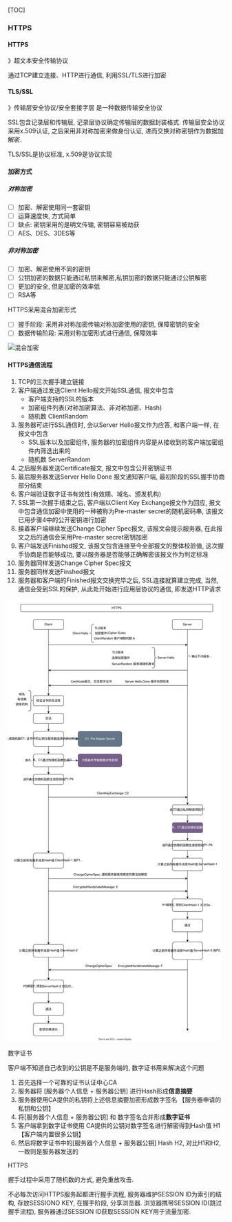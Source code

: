 [TOC]

### HTTPS

#### HTTPS

》超文本安全传输协议

通过TCP建立连接、HTTP进行通信, 利用SSL/TLS进行加密

#### TLS/SSL

》传输层安全协议/安全套接字层 是一种数据传输安全协议

SSL包含记录层和传输层, 记录层协议确定传输层的数据封装格式. 传输层安全协议采用x.509认证, 之后采用非对称加密来做身份认证, 进而交换对称密钥作为数据加解密. 

TLS/SSL是协议标准, x.509是协议实现

#### 加密方式

##### 对称加密

- [ ] 加密、解密使用同一套密钥
- [ ] 运算速度快, 方式简单 
- [ ] 缺点: 密钥采用的是明文传输, 密钥容易被劫获
- [ ] AES、DES、3DES等

##### 非对称加密

- [ ] 加密、解密使用不同的密钥
- [ ] 公钥加密的数据只能通过私钥来解密,私钥加密的数据只能通过公钥解密
- [ ] 更加的安全, 但是加密的效率低
- [ ] RSA等

HTTPS采用混合加密形式

- [ ] 握手阶段: 采用非对称加密传输对称加密使用的密钥, 保障密钥的安全
- [ ] 数据传输阶段: 采用对称加密形式进行通信, 保障效率

![混合加密](/Users/admin/Documents/otherSpace/Onism/12-面试/00-计算机基础/images/混合加密.svg)

#### HTTPS通信流程

1.  TCP的三次握手建立链接
2.  客户端通过发送Client Hello报文开始SSL通信, 报文中包含
    * 客户端支持的SSL的版本
    * 加密组件列表(对称加密算法、非对称加密、Hash)
    * 随机数 ClientRandom
3.  服务器可进行SSL通信时, 会以Server Hello报文作为应答, 和客户端一样, 在报文中包含
    * SSL版本以及加密组件, 服务器的加密组件内容是从接收到的客户端加密组件内筛选出来的
    * 随机数 ServerRandom
4.  之后服务器发送Certificate报文, 报文中包含公开密钥证书
5.  最后服务器发送Server Hello Done 报文通知客户端, 最初阶段的SSL握手协商部分结束
6.  客户端验证数字证书有效性(有效期、域名、颁发机构)
7.  SSL第一次握手结束之后, 客户端以Client Key Exchange报文作为回应, 报文中包含通信加密中使用的一种被称为Pre-master secret的随机密码串, 该报文已用步骤4中的公开密钥进行加密
8.  接着客户端继续发送Change Cipher Spec报文, 该报文会提示服务器, 在此报文之后的通信会采用Pre-master secret密钥加密
9.  客户端发送Finished报文, 该报文包含连接至今全部报文的整体校验值, 这次握手协商是否能够成功, 要以服务器是否能够正确解密该报文作为判定标准
10.  服务器同样发送Change Cipher Spec报文
11.  服务器同样发送Finshed报文
12.  服务器和客户端的Finished报文交换完毕之后, SSL连接就算建立完成, 当然, 通信会受到SSL的保护, 从此处开始进行应用层协议的通信, 即发送HTTP请求

![HTTPS](./images/HTTPS.svg)

数字证书

客户端不知道自己收到的公钥是不是服务端的, 数字证书用来解决这个问题

1.  首先选择一个可靠的证书认证中心CA
2.  服务器将 [服务器个人信息 + 服务器公钥] 进行Hash形成**信息摘要**
3.  服务器使用CA提供的私钥将上述信息摘要加密形成数字签名 【服务器申请的私钥和公钥】
4.  将[服务器个人信息 + 服务器公钥] 和 数字签名合并形成**数字证书**
5.  客户端拿到数字证书使用 CA提供的公钥对数字签名进行解密得到Hash值 H1【客户端内置很多公钥】
6.  然后将数字证书中的[服务器个人信息 + 服务器公钥] Hash H2,  对比H1和H2, 一致则是服务器发送的

HTTPS

握手过程中采用了随机数的方式, 避免重放攻击.

不必每次访问HTTPS服务起都进行握手流程, 服务器维护SESSION ID为索引的结构, 存放SESSIONO KEY, 在握手阶段, 分享浏览器. 浏览器携带SESSION ID(跳过握手流程), 服务器通过SESSION ID获取SESSION KEY用于流量加密. 
